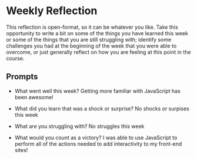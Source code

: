 # Weekly Reflection
This reflection is open-format, so it can be whatever you like. Take this opportunity to write a bit on some of the things you have learned this week or some of the things that you are still struggling with; identify some challenges you had at the beginning of the week that you were able to overcome, or just generally reflect on how you are feeling at this point in the course.

## Prompts
- What went well this week?
Getting more familiar with JavaScript has been awesome!

- What did you learn that was a shock or surprise?
No shocks or surpises this week

- What are you struggling with?
No struggles this week

- What would you count as a victory?
I was able to use JavaScript to perform all of the actions needed to add interactivity to my front-end sites!